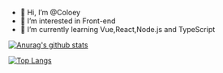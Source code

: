 - 👋 Hi, I’m @Coloey
- 👀 I’m interested in Front-end
- 🌱 I’m currently learning Vue,React,Node.js and TypeScript

[![Anurag's github stats](https://github-readme-stats.vercel.app/api?username=Coloey&show_icons=true&theme=blueberry)](https://github.com/anuraghazra/github-readme-stats)

<!---
Coloey/Coloey is a ✨ special ✨ repository because its `README.md` (this file) appears on your GitHub profile.
You can click the Preview link to take a look at your changes.
--->  
[![Top Langs](https://github-readme-stats.vercel.app/api/top-langs/?username=coloey&layout=compact&theme=blueberry)](https://github.com/anuraghazra/github-readme-stats)
